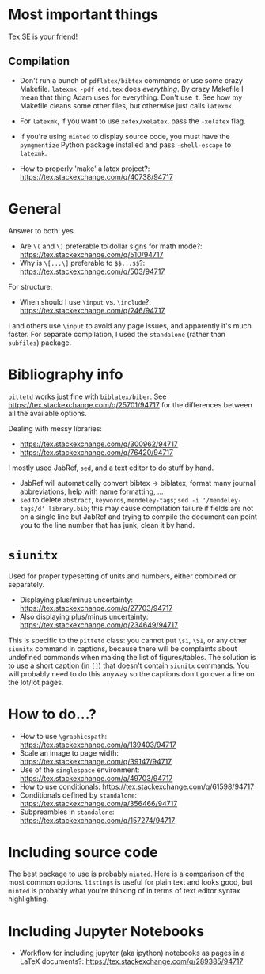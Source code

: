 # Most important things

[Tex.SE is your friend!](https://tex.stackexchange.com)

## Compilation

* Don't run a bunch of `pdflatex/bibtex` commands or use some crazy Makefile. `latexmk -pdf etd.tex` does _everything_. By crazy Makefile I mean that thing Adam uses for everything. Don't use it. See how my Makefile cleans some other files, but otherwise just calls `latexmk`.
* For `latexmk`, if you want to use `xetex/xelatex`, pass the `-xelatex` flag.
* If you're using `minted` to display source code, you must have the `pymgmentize` Python package installed and pass `-shell-escape` to `latexmk`.

* How to properly 'make' a latex project?: https://tex.stackexchange.com/q/40738/94717

# General

Answer to both: yes.

* Are `\(` and `\)` preferable to dollar signs for math mode?: https://tex.stackexchange.com/q/510/94717
* Why is `\[...\]` preferable to `$$...$$`?: https://tex.stackexchange.com/q/503/94717

For structure:

* When should I use `\input` vs. `\include`?: https://tex.stackexchange.com/q/246/94717

I and others use `\input` to avoid any page issues, and apparently it's much faster. For separate compilation, I used the `standalone` (rather than `subfiles`) package.

# Bibliography info

`pittetd` works just fine with `biblatex/biber`. See https://tex.stackexchange.com/q/25701/94717 for the differences between all the available options.

Dealing with messy libraries:

* https://tex.stackexchange.com/q/300962/94717
* https://tex.stackexchange.com/q/76420/94717

I mostly used JabRef, `sed`, and a text editor to do stuff by hand.

* JabRef will automatically convert bibtex -> biblatex, format many journal abbreviations, help with name formatting, ...
* `sed` to delete `abstract`, `keywords`, `mendeley-tags`; `sed -i '/mendeley-tags/d' library.bib`; this may cause compilation failure if fields are not on a single line but JabRef and trying to compile the document can point you to the line number that has junk, clean it by hand.

# `siunitx`

Used for proper typesetting of units and numbers, either combined or separately.

* Displaying plus/minus uncertainty: https://tex.stackexchange.com/q/27703/94717
* Also displaying plus/minus uncertainty: https://tex.stackexchange.com/q/234649/94717

This is specific to the `pittetd` class: you cannot put `\si`, `\SI`, or any other `siunitx` command in captions, because there will be complaints about undefined commands when making the list of figures/tables. The solution is to use a short caption (in `[]`) that doesn't contain `siunitx` commands. You will probably need to do this anyway so the captions don't go over a line on the lof/lot pages.

# How to do...?

* How to use `\graphicspath`: https://tex.stackexchange.com/a/139403/94717
* Scale an image to page width: https://tex.stackexchange.com/q/39147/94717
* Use of the `singlespace` environment: https://tex.stackexchange.com/a/49703/94717
* How to use conditionals: https://tex.stackexchange.com/q/61598/94717
* Conditionals defined by `standalone`: https://tex.stackexchange.com/a/356466/94717
* Subpreambles in `standalone`: https://tex.stackexchange.com/q/157274/94717

# Including source code

The best package to use is probably `minted`. [Here](https://tex.stackexchange.com/q/102596/94717) is a comparison of the most common options. `listings` is useful for plain text and looks good, but `minted` is probably what you're thinking of in terms of text editor syntax highlighting.

# Including Jupyter Notebooks

* Workflow for including jupyter (aka ipython) notebooks as pages in a LaTeX documents?: https://tex.stackexchange.com/q/289385/94717
